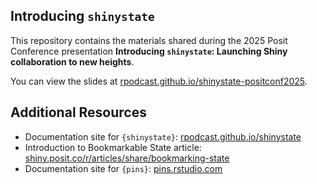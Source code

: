 ## Introducing `shinystate`

This repository contains the materials shared during the 2025 Posit Conference presentation **Introducing `shinystate`: Launching Shiny collaboration to new heights**. 

You can view the slides at [rpodcast.github.io/shinystate-positconf2025](https://rpodcast.github.io/shinystate-positconf2025/).

## Additional Resources

* Documentation site for `{shinystate}`: [rpodcast.github.io/shinystate](https://rpodcast.github.io/shinystate/)
* Introduction to Bookmarkable State article: [shiny.posit.co/r/articles/share/bookmarking-state](https://shiny.posit.co/r/articles/share/bookmarking-state/)
* Documentation site for `{pins}`: [pins.rstudio.com](https://pins.rstudio.com/)
